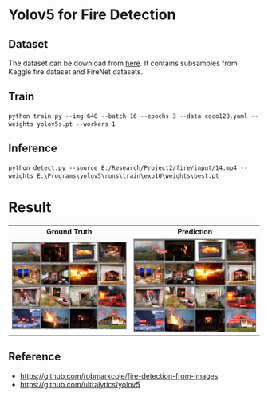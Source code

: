 # Yolov5 for Fire Detection

## Dataset
The dataset can be download from [here](https://mega.nz/file/MgVhQSoS#kOcuJFezOwU_9F46GZ1KJnX1STNny-tlD5oaJ9Hv0gY). It contains subsamples from Kaggle fire dataset and FireNet datasets.


## Train
```
python train.py --img 640 --batch 16 --epochs 3 --data coco128.yaml --weights yolov5s.pt --workers 1
```
## Inference
```
python detect.py --source E:/Research/Project2/fire/input/14.mp4 --weights E:\Programs\yolov5\runs\train\exp10\weights\best.pt
```

# Result




| Ground Truth | **Prediction** | 
| :-: | :-: | 
| ![](results/val_batch2_labels.jpg) | ![](results/val_batch2_pred.jpg) | 



## Reference

* https://github.com/robmarkcole/fire-detection-from-images
* https://github.com/ultralytics/yolov5
